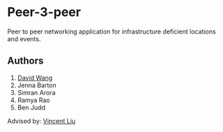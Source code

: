 # Peer-3-peer
Peer to peer networking application for infrastructure deficient locations and events.

## Authors
1. [David Wang](http://davidwang.org/)
1. Jenna Barton
1. Simran Arora
1. Ramya Rao
1. Ben Judd

Advised by: [Vincent Liu](http://vincen.tl/)
